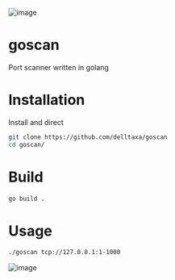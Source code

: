 ![image](https://user-images.githubusercontent.com/114283067/209812869-d3701a4d-7621-40bb-ac5f-cb0a9a1a86dd.png)


# goscan

Port scanner written in golang

# Installation

Install and direct

```bash
git clone https://github.com/delltaxa/goscan
cd goscan/
```

# Build

```bash
go build .
```

# Usage 

```bash
./goscan tcp://127.0.0.1:1-1000
```

![image](https://user-images.githubusercontent.com/114283067/209812279-adc2800c-d913-496f-b447-98e0a0567fcd.png)
